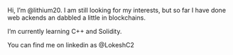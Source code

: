 Hi, I’m @lithium20. I am still looking for my interests, but so far I have done web ackends an dabbled a little in blockchains.

I’m currently learning C++ and Solidity.

You can find me on linkedin as @LokeshC2
